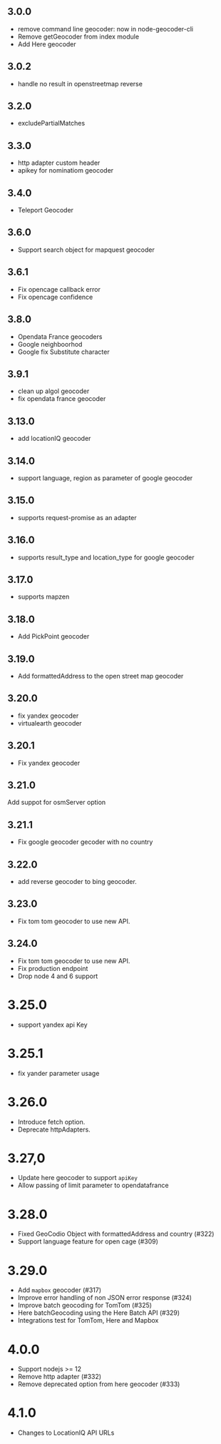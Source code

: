 ## 3.0.0

- remove command line geocoder: now in node-geocoder-cli
- Remove getGeocoder from index module
- Add Here geocoder

## 3.0.2

- handle no result in openstreetmap reverse

## 3.2.0

- excludePartialMatches

## 3.3.0

- http adapter custom header
- apikey for nominatiom geocoder

## 3.4.0

- Teleport Geocoder

## 3.6.0

- Support search object for mapquest geocoder

## 3.6.1

- Fix opencage callback error
- Fix opencage confidence

## 3.8.0

- Opendata France geocoders
- Google neighboorhod
- Google fix Substitute character

## 3.9.1

- clean up algol geocoder
- fix opendata france geocoder

## 3.13.0

- add locationIQ geocoder

## 3.14.0

- support language, region as parameter of google geocoder

## 3.15.0

- supports request-promise as an adapter

## 3.16.0

- supports result_type and location_type for google geocoder

## 3.17.0

- supports mapzen

## 3.18.0

- Add PickPoint geocoder

## 3.19.0

- Add formattedAddress to the open street map geocoder

## 3.20.0

- fix yandex geocoder
- virtualearth geocoder

## 3.20.1

- Fix yandex geocoder

## 3.21.0

Add suppot for osmServer option

## 3.21.1

- Fix google geocoder gecoder with no country

## 3.22.0

- add reverse geocoder to bing geocoder.

## 3.23.0

- Fix tom tom geocoder to use new API.

## 3.24.0

- Fix tom tom geocoder to use new API.
- Fix production endpoint
- Drop node 4 and 6 support

# 3.25.0

- support yandex api Key

# 3.25.1

- fix yander parameter usage

# 3.26.0

- Introduce fetch option.
- Deprecate httpAdapters.

# 3.27,0

- Update here geocoder to support `apiKey`
- Allow passing of limit parameter to opendatafrance

# 3.28.0

- Fixed GeoCodio Object with formattedAddress and country (#322)
- Support language feature for open cage (#309)

# 3.29.0

- Add `mapbox` geocoder (#317)
- Improve error handling of non JSON error response (#324)
- Improve batch geocoding for TomTom (#325)
- Here batchGeocoding using the Here Batch API (#329)
- Integrations test for TomTom, Here and Mapbox

# 4.0.0

- Support nodejs >= 12
- Remove http adapter (#332)
- Remove deprecated option from here geocoder (#333)

# 4.1.0

- Changes to LocationIQ API URLs
